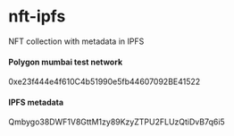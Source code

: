 # nft-ipfs
NFT collection with metadata in IPFS
#### Polygon mumbai test network
0xe23f444e4f610C4b51990e5fb44607092BE41522
#### IPFS metadata
Qmbygo38DWF1V8GttM1zy89KzyZTPU2FLUzQtiDvB7q6i5

